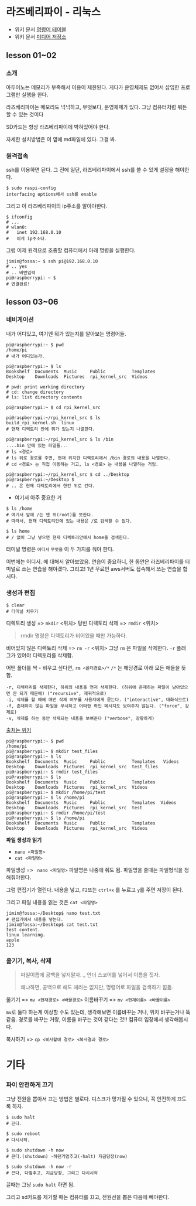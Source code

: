 # 라즈베리파이 - 리눅스

- 위키 문서 [명령어 테이블](https://ko.wikipedia.org/wiki/%ED%8B%80:%EC%9C%A0%EB%8B%89%EC%8A%A4_%EB%AA%85%EB%A0%B9%EC%96%B4)
- 위키 문서 [미디어 저장소](https://commons.wikimedia.org/wiki/Category:Unix_reference_cards?uselang=ko)

## lesson 01~02

### 소개

아두이노는 메모리가 부족해서 이용이 제한된다. 
게다가 운영체제도 없어서 삽입한 프로그램만 실행을 한다.

라즈베리파이는 메모리도 넉넉하고,
무엇보다, 운영체제가 있다.
그냥 컴퓨터처럼 뭐든 할 수 있는 것이다

SD카드는 항상 라즈베리파이에 박혀있어야 한다. 

자세한 설치방법은 이 옆에 md파일에 있다. 그걸 봐.

### 원격접속

ssh를 이용하면 된다. 
그 전에 일단, 라즈베리파이에서 ssh를 쓸 수 있게 설정을 해야한다. 

```
$ sudo raspi-config
interfacing options에서 ssh를 enable
```

그리고 이 라즈베리파이의 ip주소를 알아야한다. 

```shell
$ ifconfig
# ...
# wlan0:
#	inet 192.168.0.10 
#	이게 ip주소다.
```

그럼 이제 원격으로 조종할 컴퓨터에서 아래 명령을 실행한다. 

```shell
jimin@fossa:~ $ ssh pi@192.168.0.10
# .. yes
# .. 비번입력
pi@raspberrypi: ~ $
# 연결완료!
```

## lesson 03~06

### 네비게이션

내가 어디있고, 여기엔 뭐가 있는지를 알아보는 명령어들.

```shell
pi@raspberrypi:~ $ pwd 
/home/pi
# 내가 어디있는가.

pi@raspberrypi:~ $ ls
Bookshelf  Documents  Music     Public          Templates
Desktop    Downloads  Pictures  rpi_kernel_src  Videos

# pwd: print working directory
# cd: change directory
# ls: list directory contents

pi@raspberrypi:~ $ cd rpi_kernel_src

pi@raspberrypi:~/rpi_kernel_src $ ls
build_rpi_kernel.sh  linux
# 현재 디렉토리 안에 뭐가 있는지 나열한다.

pi@raspberrypi:~/rpi_kernel_src $ ls /bin
....bin 안에 있는 파일들... 
# ls <경로> 
# ls 뒤로 경로를 주면, 현재 위치한 디렉토리에서 /bin 경로의 내용을 나열한다. 
# cd <경로> 는 직접 이동하는 거고, ls <경로> 는 내용을 나열하는 거임.

pi@raspberrypi:~/rpi_kernel_src $ cd ../Desktop
pi@raspberrypi:~/Desktop $ 
# .. 은 현재 디렉토리에서 한칸 위로 간다.
```

- 여기서 아주 중요한 거

```shell
$ ls /home 
# 여기서 앞에 /는 맨 위(root)를 뜻한다. 
# 따라서, 현재 디렉토리안에 있는 내용은 /로 검색할 수 없다. 
```

```shell
$ ls home
# / 없이 그냥 넣으면 현제 디렉토리안에서 home을 검색한다. 
```

터미널 명령은 `어디서` `무엇을` 이 두 가지를 줘야 한다. 

이번에는 어디서. 에 대해서 알아보았음. 
연습이 중요하니, 한 동안은 라즈베리파이를 터미널로 쓰는 연습을 해야겠다. 
그리고! 1년 무료인 aws서버도 접속해서 쓰는 연습을 합시다.

### 생성과 편집

```shell
$ clear
# 터미널 치우기
```

디렉토리 생성 => `mkdir` <위치>
텅빈 디렉토리 삭제 => `rmdir` <위치>

> rmdir 명령은 디렉토리가 비어있을 때만 가능하다. 

비어있지 않은 디렉토리 삭제 => `rm -r` <위치> 
그냥 `rm` 은 파일을 삭제한다. `-r` 플래그가 있어야 디렉토리를 삭제함. 

어떤 폴더를 싹 - 비우고 싶다면, `rm <폴더경로>/*`
`/*` 는 해당경로 아래 모든 애들을 뜻함.

```
-r, 디렉터리를 삭제한다, 하위의 내용을 먼저 삭제한다. (하위에 존재하는 파일이 남아있으면 안 되기 때문에) ("recursive", 재귀적으로)
-i, 삭제를 할 때에 매번 삭제 여부를 사용자에게 묻는다. ("interactive", 대화식으로)
-f, 존재하지 않는 파일을 무시하고 어떠한 확인 메시지도 보여주지 않는다. ("force", 강제로)
-v, 삭제를 하는 동안 삭제되는 내용을 보여준다 ("verbose", 장황하게)
```

[출처는 위키](https://ko.wikipedia.org/wiki/Rm_(%EC%9C%A0%EB%8B%89%EC%8A%A4))

``` shell
pi@raspberrypi:~ $ pwd
/home/pi
pi@raspberrypi:~ $ mkdir test_files
pi@raspberrypi:~ $ ls
Bookshelf  Documents  Music     Public          Templates   Videos
Desktop    Downloads  Pictures  rpi_kernel_src  test_files
pi@raspberrypi:~ $ rmdir test_files
pi@raspberrypi:~ $ ls
Bookshelf  Documents  Music     Public          Templates
Desktop    Downloads  Pictures  rpi_kernel_src  Videos
pi@raspberrypi:~ $ mkdir /home/pi/test
pi@raspberrypi:~ $ ls /home/pi
Bookshelf  Documents  Music     Public          Templates  Videos
Desktop    Downloads  Pictures  rpi_kernel_src  test
pi@raspberrypi:~ $ rmdir /home/pi/test
pi@raspberrypi:~ $ ls /home/pi
Bookshelf  Documents  Music     Public          Templates
Desktop    Downloads  Pictures  rpi_kernel_src  Videos
```

**파일 생성과 읽기**

- `nano <파일명>`
- `cat <파일명>`

파일생성 => ` nano <파일명>` 파일명은 나중에 줘도 됨.
파일명을 줄때는 파일형식을 정해줘야한다.

그럼 편집기가 열린다. 
내용을 넣고, `F2`또는 `ctrl+x` 를 누르고 `y`를 주면 저장이 된다. 

그리고 파일 내용을 읽는 것은 `cat <파일명>`

```shell
jimin@fossa:~/Desktop$ nano test.txt
# 편집기에서 내용을 넣는다. 
jimin@fossa:~/Desktop$ cat test.txt
test content.
linux learning.
apple
123
```

### 옮기기, 복사, 삭제

> 파일이름에 공백을 넣지말자.
> _ 언더 스코어를 넣어서 이름을 짓자.
>
> 왜냐하면, 공백으로 해도 에러는 없지만, 
> 명령어로 파일을 검색하기 힘듦.

옮기기 => `mv <현재경로> <바꿀경로>`
이름바꾸기 => `mv <현재이름> <바꿀이름>`

`mv`로 둘다 하는게 이상할 수도 있는데, 생각해보면 이름바꾸는 거나, 위치 바꾸는거나 똑같음.
경로를 바꾸는 거랑, 이름을 바꾸는 것이 같다는 것!!
컴퓨터 입장에서 생각해봅시다.

복사하기 => `cp <복사할애 경로> <복사결과 경로>`





# 기타

### 파이 안전하게 끄기

그냥 전원을 뽑아서 끄는 방법은 별로다. 
디스크가 망가질 수 있으니, 꼭 안전하게 끄도록 하자. 

```shell
$ sudo halt 
# 끈다. 

$ sudo reboot 
# 다시시작.

$ sudo shutdown -h now 
# 끈다.(shutdown) -하던거멈추고(-halt) 지금당장(now)

$ sudo shutdown -h now -r
# 끈다, 다멈추고, 지금당장, 그리고 다시시작
```

끌때는 그냥 `sudo halt` 하면 됨.

그리고 sd카드를 제거할 때는 컴퓨터를 끄고, 전원선을 뽑은 다음에 빼야한다.
